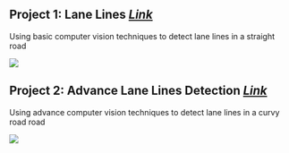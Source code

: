 Project 1: Lane Lines [*Link*](https://github.com/Sardhendu/self-driving-vehicle/tree/master/src/lane_lines)
-----------

Using basic computer vision techniques to detect lane lines in a straight road  

![](https://github.com/Sardhendu/self-driving-vehicle/blob/master/src/lane_lines/images/laneline_output.gif)

Project 2: Advance Lane Lines Detection [*Link*](https://github.com/Sardhendu/self-driving-vehicle/tree/master/src/lane_line_advance)
-----------

Using advance computer vision techniques to detect lane lines in a curvy road road  

![](https://github.com/Sardhendu/self-driving-vehicle/blob/master/src/lane_line_advance/image/output.gif)